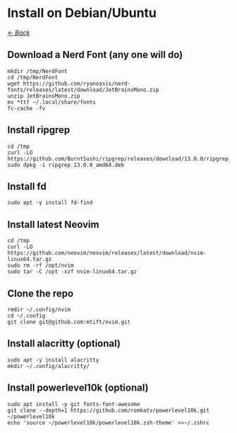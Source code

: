 # Install on Debian/Ubuntu

*[← Back](./../README.md)*

## Download a Nerd Font (any one will do)
```
mkdir /tmp/NerdFont
cd /tmp/NerdFont
wget https://github.com/ryanoasis/nerd-fonts/releases/latest/download/JetBrainsMono.zip
unzip JetBrainsMono.zip
mv *ttf ~/.local/share/fonts
fc-cache -fv
```

## Install ripgrep
```
cd /tmp
curl -LO https://github.com/BurntSushi/ripgrep/releases/download/13.0.0/ripgrep_13.0.0_amd64.deb
sudo dpkg -i ripgrep_13.0.0_amd64.deb
```

## Install fd
```
sudo apt -y install fd-find
```

## Install latest Neovim
```
cd /tmp
curl -LO https://github.com/neovim/neovim/releases/latest/download/nvim-linux64.tar.gz
sudo rm -rf /opt/nvim
sudo tar -C /opt -xzf nvim-linux64.tar.gz
```

## Clone the repo
```
rmdir ~/.config/nvim
cd ~/.config
git clone git@github.com:mtift/nvim.git
```

## Install alacritty (optional)
```
sudo apt -y install alacritty
mkdir ~/.config/alacritty/
```

## Install powerlevel10k (optional)
```
sudo apt install -y git fonts-font-awesome
git clone --depth=1 https://github.com/romkatv/powerlevel10k.git ~/powerlevel10k
echo 'source ~/powerlevel10k/powerlevel10k.zsh-theme' >>~/.zshrc
```
